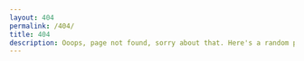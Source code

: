 ```yaml
---
layout: 404
permalink: /404/
title: 404
description: Ooops, page not found, sorry about that. Here's a random photo of my cat instead!
---
```


